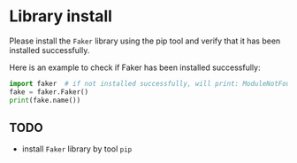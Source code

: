 # Library install

Please install the `Faker` library using the pip tool and verify that it has been installed successfully.

Here is an example to check if Faker has been installed successfully:

```python
import faker  # if not installed successfully, will print: ModuleNotFoundError: No module named 'faker'
fake = faker.Faker()
print(fake.name())
```

## TODO

- install `Faker` library by tool `pip`


